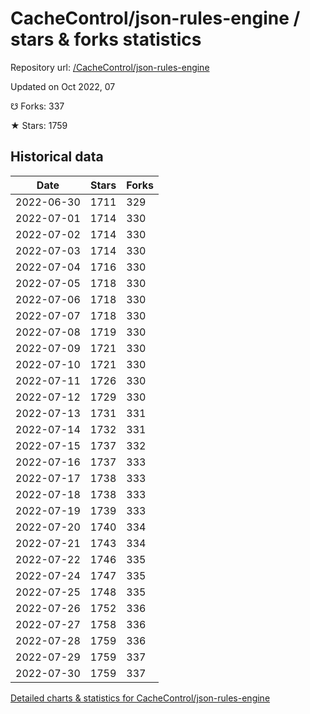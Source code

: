# CacheControl/json-rules-engine / stars & forks statistics

Repository url: [/CacheControl/json-rules-engine](https://github.com/CacheControl/json-rules-engine)

Updated on Oct 2022, 07

☋ Forks: 337

★ Stars: 1759

## Historical data
| Date | Stars | Forks |
|------|-------|-------|
| 2022-06-30 | 1711 | 329 | 
| 2022-07-01 | 1714 | 330 | 
| 2022-07-02 | 1714 | 330 | 
| 2022-07-03 | 1714 | 330 | 
| 2022-07-04 | 1716 | 330 | 
| 2022-07-05 | 1718 | 330 | 
| 2022-07-06 | 1718 | 330 | 
| 2022-07-07 | 1718 | 330 | 
| 2022-07-08 | 1719 | 330 | 
| 2022-07-09 | 1721 | 330 | 
| 2022-07-10 | 1721 | 330 | 
| 2022-07-11 | 1726 | 330 | 
| 2022-07-12 | 1729 | 330 | 
| 2022-07-13 | 1731 | 331 | 
| 2022-07-14 | 1732 | 331 | 
| 2022-07-15 | 1737 | 332 | 
| 2022-07-16 | 1737 | 333 | 
| 2022-07-17 | 1738 | 333 | 
| 2022-07-18 | 1738 | 333 | 
| 2022-07-19 | 1739 | 333 | 
| 2022-07-20 | 1740 | 334 | 
| 2022-07-21 | 1743 | 334 | 
| 2022-07-22 | 1746 | 335 | 
| 2022-07-24 | 1747 | 335 | 
| 2022-07-25 | 1748 | 335 | 
| 2022-07-26 | 1752 | 336 | 
| 2022-07-27 | 1758 | 336 | 
| 2022-07-28 | 1759 | 336 | 
| 2022-07-29 | 1759 | 337 | 
| 2022-07-30 | 1759 | 337 | 


[Detailed charts & statistics for CacheControl/json-rules-engine](https://reviewgithub.com/rep/CacheControl/json-rules-engine)
